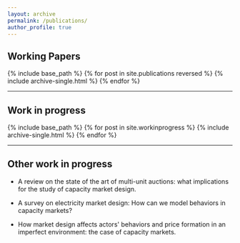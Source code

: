 ```yaml
---
layout: archive
permalink: /publications/
author_profile: true
---
```


Working Papers 
----

{% include base_path %}
{% for post in site.publications reversed %}
  {% include archive-single.html %}
{% endfor %}

------

Work in progress
----

{% include base_path %}
{% for post in site.workinprogress %}
  {% include archive-single.html %}
{% endfor %}

------

Other work in progress
----

  * A review on the state of the art of multi-unit auctions: what implications for the study of capacity market design.

  * A survey on electricity market design: How can we model behaviors in capacity markets?
  
  * How market design affects actors' behaviors and price formation in an imperfect environment: the case of capacity markets. 



